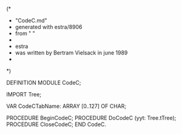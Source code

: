 (*
 *	"CodeC.md"
 *	generated with estra/8906
 *	from " "
 *
 *	estra 
 *	was written by Bertram Vielsack in june 1989
 *
 *)

DEFINITION MODULE CodeC;

IMPORT Tree;

VAR CodeCTabName: ARRAY [0..127] OF CHAR;

PROCEDURE BeginCodeC;
PROCEDURE DoCodeC (yyt: Tree.tTree);
PROCEDURE CloseCodeC;
END CodeC.
